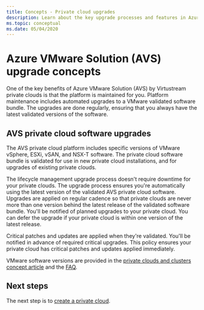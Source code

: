 ```yaml
---
title: Concepts - Private cloud upgrades
description: Learn about the key upgrade processes and features in Azure VMware Solution (AVS)
ms.topic: conceptual
ms.date: 05/04/2020
---
```


# Azure VMware Solution (AVS) upgrade concepts

One of the key benefits of Azure VMware Solution (AVS) by Virtustream private clouds is that the platform is maintained for you. Platform maintenance includes automated upgrades to a VMware validated software bundle. The upgrades are done regularly, ensuring that you always have the latest validated versions of the software.

## AVS private cloud software upgrades

The AVS private cloud platform includes specific versions of VMware vSphere, ESXi, vSAN, and NSX-T software. The private cloud software bundle is validated for use in new private cloud installations, and for upgrades of existing private clouds.

The lifecycle management upgrade process doesn't require downtime for your private clouds. The upgrade process ensures you're automatically using the latest version of the validated AVS private cloud software. Upgrades are applied on regular cadence so that private clouds are never more than one version behind the latest release of the validated software bundle. You'll be notified of planned upgrades to your private cloud. You can defer the upgrade if your private cloud is within one version of the latest release.

Critical patches and updates are applied when they're validated. You'll be notified in advance of required critical upgrades. This policy ensures your private cloud has critical patches and updates applied immediately.

VMware software versions are provided in the [private clouds and clusters concept article](concepts-private-clouds-clusters.md) and the [FAQ](faq.md).

## Next steps

The next step is to [create a private cloud](tutorial-create-private-cloud.md).

<!-- LINKS - external -->

<!-- LINKS - internal -->
